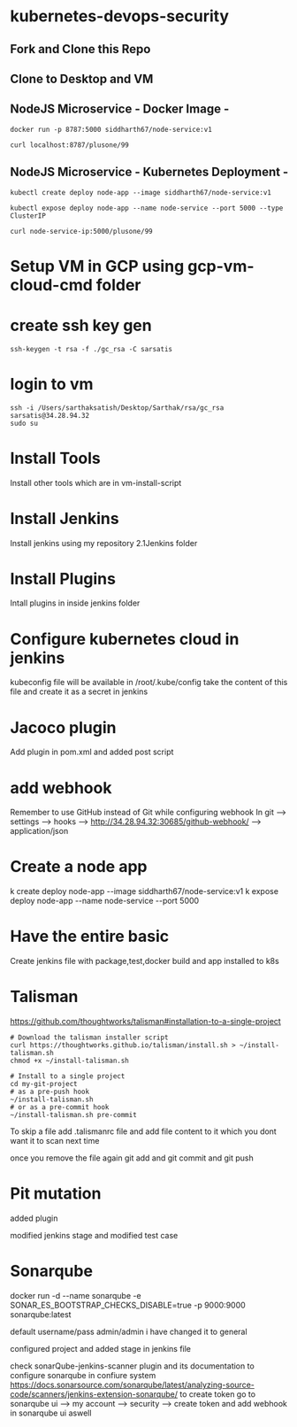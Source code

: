 # kubernetes-devops-security

## Fork and Clone this Repo

## Clone to Desktop and VM

## NodeJS Microservice - Docker Image -
`docker run -p 8787:5000 siddharth67/node-service:v1`

`curl localhost:8787/plusone/99`
 
## NodeJS Microservice - Kubernetes Deployment -
`kubectl create deploy node-app --image siddharth67/node-service:v1`

`kubectl expose deploy node-app --name node-service --port 5000 --type ClusterIP`

`curl node-service-ip:5000/plusone/99`

# Setup VM in GCP using gcp-vm-cloud-cmd folder
# create ssh key gen 
```t
ssh-keygen -t rsa -f ./gc_rsa -C sarsatis
```
# login to vm 
```t
ssh -i /Users/sarthaksatish/Desktop/Sarthak/rsa/gc_rsa sarsatis@34.28.94.32
sudo su
```

# Install Tools
Install other tools which are in vm-install-script

# Install Jenkins 

Install jenkins using my repository 2.1Jenkins folder

# Install Plugins
Intall plugins in inside jenkins folder

# Configure kubernetes cloud in jenkins
kubeconfig file will be available in
/root/.kube/config take the content of this file and create it as a secret in jenkins

# Jacoco plugin 
Add plugin in pom.xml and added post script

# add webhook
Remember to use GitHub instead of Git while configuring webhook
In git --> settings --> hooks --> http://34.28.94.32:30685/github-webhook/ --> application/json

# Create a node app
k create deploy node-app --image siddharth67/node-service:v1
k expose deploy node-app --name node-service --port 5000

# Have the entire basic
Create jenkins file with package,test,docker build and app installed to k8s

# Talisman
https://github.com/thoughtworks/talisman#installation-to-a-single-project
```t
# Download the talisman installer script
curl https://thoughtworks.github.io/talisman/install.sh > ~/install-talisman.sh
chmod +x ~/install-talisman.sh
```

```t
# Install to a single project
cd my-git-project
# as a pre-push hook
~/install-talisman.sh
# or as a pre-commit hook
~/install-talisman.sh pre-commit
```

To skip a file add  .talismanrc file and add file content to it which you dont want it to scan next time

once you remove the file again git add and git commit and git push

# Pit mutation

added plugin

modified jenkins stage and modified test case

# Sonarqube

docker run -d --name sonarqube -e SONAR_ES_BOOTSTRAP_CHECKS_DISABLE=true -p 9000:9000 sonarqube:latest

default username/pass admin/admin i have changed it to general

configured project and added stage in jenkins file

check sonarQube-jenkins-scanner plugin and its documentation to configure sonarqube in confiure system
https://docs.sonarsource.com/sonarqube/latest/analyzing-source-code/scanners/jenkins-extension-sonarqube/
to create token go to sonarqube ui --> my account --> security --> create token
and add webhook in sonarqube ui aswell



